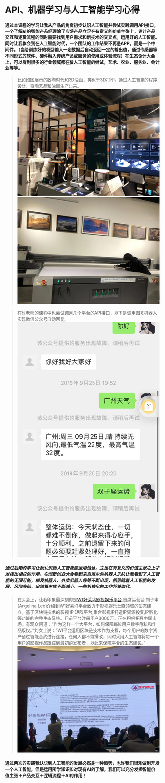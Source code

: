 # API、机器学习与人工智能学习心得
#### 通过本课程的学习让我从产品的角度初步认识人工智能并尝试实践调用API接口，一个了解AI的智能产品经理除了应将产品立足在有意义的价值主张上，设计产品交互和逻辑流程的同时需要找到用户需求和新技术的交叉点，运用好的人工智能。同时让我体会到在人工智能时代，一个团队的工作结果不再是APP，而是一个中间件。（当给训练好的模型输入一定数据后自动返回一定的输出值，通过传感器等不同形式的软件、硬件融入传统产品或服务的使用或体验流程）在生态设计大会上，可以看到很多的行业领域都在做人工智能的尝试，艺术、农业、服务业、会计业等等。
> 比如如图展示的数陶时代和3D油画，类似于3D打印，通过人工智能的程序设计，将陶艺品和油画生产出来。
![image]( https://github.com/Huhu-Estelle/API_Experience-/blob/master/%E6%95%B0%E9%99%B6%E6%97%B6%E4%BB%A3.jpg)
![image]( https://github.com/Huhu-Estelle/API_Experience-/blob/master/3D%E6%B2%B9%E7%94%BB.jpg)

> 在许老师的课程中也尝试调用几个平台的API接口，以下是调用图灵机器人实现微信公众号自动回复。
![image](https://github.com/Huhu-Estelle/API_Experience-/blob/master/%E5%9B%BE%E7%81%B5%E6%9C%BA%E5%99%A8%E4%BA%BA.jpg)

##### 通过后期的学习让我认识到人工智能要运用恰当，立足在有意义的价值主张之上才发挥出相应的作用。在创新创业大会看到来自海尔的机器人乐队让我看到了人工智能的无限可能，植发机器人、外卖机器人等等不断出现，相信随着人工智能的发展，风险降低，出错概率性不断减小，一些机械化的工作将被取代。

> 在大会上，让我印象最深刻的是[W1好莱坞影视娱乐平台]( https://www.w1platform.org/),首席运营官:刘子申(Angelina Leo)介绍到W1好莱坞平台致力于影视娱乐垂直领域的生态建立，基于区块链技术的影视 IP 矩阵平台,集合影视IP打造IP资源投资,IP孵化等功能的完整生态系统。目前平台注册用户3000万，正在积极拓展中国市场。有观众问道：“作为这样一个大平台，如何保障每位用户数字隐私和作品版权。”刘女士说：“WI平台运用区块链技术作为支撑，每个用户的数字资产通过智能合约进行连接，任何人都不能撰改，同时采用人工智能将每一个用户的影视作品跟踪到最初的发布者，以此来保障平台的生态建设。”
![image](https://github.com/Huhu-Estelle/API_Experience-/blob/master/W1%E5%B9%B3%E5%8F%B0.jpg)
#### 通过两次的实践我认识到人工智能的发展必然是一种趋势，也许我们很难做到开发一个人工智能，但是运用所学知识和对现有AI的了解，我们可以充分发挥智能价值主张＋产品交互＋逻辑流程＋AI的作用！
